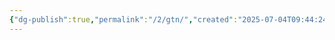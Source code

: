 ```yaml
---
{"dg-publish":true,"permalink":"/2/gtn/","created":"2025-07-04T09:44:24.208+09:00","updated":"2025-07-05T01:14:23.019+09:00"}
---
```


